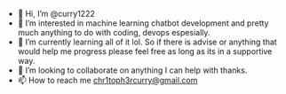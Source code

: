 - 👋 Hi, I’m @curry1222
- 👀 I’m interested in machine learning chatbot development and pretty much anything to do with coding, devops espesially.
- 🌱 I’m currently learning all of it lol. So if there is advise or anything that would help me progress please feel free as long as its in a supportive way.
- 💞️ I’m looking to collaborate on anything I can help with thanks.
- 📫 How to reach me chr1toph3rcurry@gmail.com
<!---
curry1222/curry1222 is a ✨ special ✨ repository because its `README.md` (this file) appears on your GitHub profile.
You can click the Preview link to take a look at your changes.
--->
